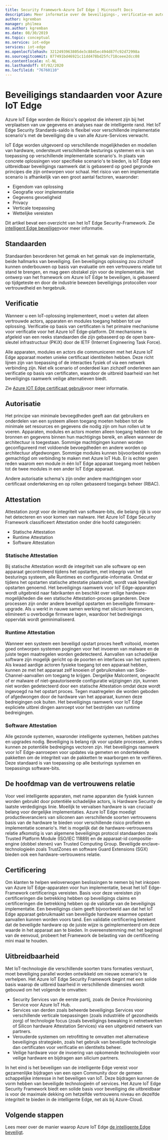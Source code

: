 ```yaml
---
title: Security Framework-Azure IoT Edge | Microsoft Docs
description: Meer informatie over de beveiligings-, verificatie-en autorisatie standaarden die zijn gebruikt voor het ontwikkelen van Azure IoT Edge en die u moet overwegen bij het ontwerpen van uw oplossing
author: kgremban
manager: philmea
ms.author: kgremban
ms.date: 08/30/2019
ms.topic: conceptual
ms.service: iot-edge
services: iot-edge
ms.openlocfilehash: 3212493963805de3c8845ec494d87fc92d72998a
ms.sourcegitcommit: 877491bd46921c11dd478bd25fc718ceee2dcc08
ms.contentlocale: nl-NL
ms.lasthandoff: 07/02/2020
ms.locfileid: "76760110"
---
```

# <a name="security-standards-for-azure-iot-edge"></a>Beveiligings standaarden voor Azure IoT Edge

Azure IoT Edge worden de Risico's opgelost die inherent zijn bij het verplaatsen van uw gegevens en analyses naar de intelligente rand. Het IoT Edge Security Standards-saldo is flexibel voor verschillende implementatie scenario's met de beveiliging die u van alle Azure-Services verwacht.

IoT Edge worden uitgevoerd op verschillende mogelijkheden en modellen van hardware, ondersteunt verschillende besturings systemen en is van toepassing op verschillende implementatie scenario's. In plaats van concrete oplossingen voor specifieke scenario's te bieden, is IoT Edge een uitbreidbaar beveiligings raamwerk dat is gebaseerd op goed gegronde principes die zijn ontworpen voor schaal. Het risico van een implementatie scenario is afhankelijk van een groot aantal factoren, waaronder:

* Eigendom van oplossing
* Geografie voor implementatie
* Gegevens gevoeligheid
* Privacy
* Verticale toepassing
* Wettelijke vereisten

Dit artikel bevat een overzicht van het IoT Edge Security-Framework. Zie [intelligent Edge beveiligen](https://azure.microsoft.com/blog/securing-the-intelligent-edge/)voor meer informatie.

## <a name="standards"></a>Standaarden

Standaarden bevorderen het gemak en het gemak van de implementatie, beide hallmarks van beveiliging. Een beveiligings oplossing zou zichzelf kunnen onderbouwen op basis van evaluatie om een vertrouwens relatie tot stand te brengen, en mag geen obstakel zijn voor de implementatie. Het ontwerp van het framework om Azure IoT Edge te beveiligen, is gebaseerd op tijdgeteste en door de industrie bewezen beveiligings protocollen voor vertrouwdheid en hergebruik.

## <a name="authentication"></a>Verificatie

Wanneer u een IoT-oplossing implementeert, moet u weten dat alleen vertrouwde actors, apparaten en modules toegang hebben tot uw oplossing. Verificatie op basis van certificaten is het primaire mechanisme voor verificatie voor het Azure IoT Edge-platform. Dit mechanisme is afgeleid van een reeks standaarden die zijn gebaseerd op de open bare-sleutel infrastructuur (PKiX) door de IETF (Internet Engineering Task Force).

Alle apparaten, modules en actors die communiceren met het Azure IoT Edge apparaat moeten unieke certificaat identiteiten hebben. Deze richt lijnen zijn van toepassing of de interacties fysiek of via een netwerk verbinding zijn. Niet elk scenario of onderdeel kan zichzelf onderlenen aan verificatie op basis van certificaten, waardoor de uitbreid baarheid van het beveiligings raamwerk veilige alternatieven biedt.

Zie [Azure IOT Edge certificaat gebruik](iot-edge-certs.md)voor meer informatie.

## <a name="authorization"></a>Autorisatie

Het principe van minimale bevoegdheden geeft aan dat gebruikers en onderdelen van een systeem alleen toegang moeten hebben tot de minimale set resources en gegevens die nodig zijn om hun rollen uit te voeren. Apparaten, modules en actors moeten alleen toegang hebben tot de bronnen en gegevens binnen hun machtigings bereik, en alleen wanneer de architectuur is toegestaan. Sommige machtigingen kunnen worden geconfigureerd met voldoende bevoegdheden en andere worden op architectuur afgedwongen. Sommige modules kunnen bijvoorbeeld worden gemachtigd om verbinding te maken met Azure IoT Hub. Er is echter geen reden waarom een module in één IoT Edge apparaat toegang moet hebben tot de twee modules in een ander IoT Edge apparaat.

Andere autorisatie schema's zijn onder andere machtigingen voor certificaat ondertekening en op rollen gebaseerd toegangs beheer (RBAC).

## <a name="attestation"></a>Attestation

Attestation zorgt voor de integriteit van software-bits, die belang rijk is voor het detecteren en voor komen van malware. Het Azure IoT Edge Security Framework classificeert Attestation onder drie hoofd categorieën:

* Statische Attestation
* Runtime Attestation
* Software Attestation

### <a name="static-attestation"></a>Statische Attestation

Bij statische Attestation wordt de integriteit van alle software op een apparaat gecontroleerd tijdens het opstarten, met inbegrip van het besturings systeem, alle Runtimes en configuratie-informatie. Omdat er tijdens het opstarten statische attestatie plaatsvindt, wordt vaak beveiligd opstarten genoemd. Het beveiligings raamwerk voor IoT Edge-apparaten wordt uitgebreid naar fabrikanten en beschikt over veilige hardware-mogelijkheden die een statische Attestation-proces garanderen. Deze processen zijn onder andere beveiligd opstarten en beveiligde firmware-upgrade. Als u werkt in nauwe samen werking met silicium leveranciers, elimineert u overbodige firmware lagen, waardoor het bedreigings oppervlak wordt geminimaliseerd.

### <a name="runtime-attestation"></a>Runtime Attestation

Wanneer een systeem een beveiligd opstart proces heeft voltooid, moeten goed ontworpen systemen pogingen voor het invoeren van malware en de juiste tegen maatregelen worden gedetecteerd. Aanvallen van schadelijke software zijn mogelijk gericht op de poorten en interfaces van het systeem. Als kwaad aardige actoren fysieke toegang tot een apparaat hebben, kunnen ze met het apparaat zelf knoeien of gebruikmaken van Side-Channel-aanvallen om toegang te krijgen. Dergelijke Malcontent, ongeacht of er malware of niet-geautoriseerde configuratie wijzigingen zijn, kunnen niet worden gedetecteerd door een statische Attestation omdat deze wordt ingevoegd na het opstart proces. Tegen maatregelen die worden geboden of afgedwongen door de hardware van het apparaat, kunnen deze bedreigingen ook buiten. Het beveiligings raamwerk voor IoT Edge expliciete uitbrei dingen aanroept voor het bestrijden van runtime bedreigingen.  

### <a name="software-attestation"></a>Software Attestation

Alle gezonde systemen, waaronder intelligente systemen, hebben patches en upgrades nodig. Beveiliging is belang rijk voor update processen, anders kunnen ze potentiële bedreigings vectoren zijn. Het beveiligings raamwerk voor IoT Edge-aanroepen voor updates via gemeten en ondertekende pakketten om de integriteit van de pakketten te waarborgen en te verifiëren. Deze standaard is van toepassing op alle besturings systemen en toepassings software-bits.

## <a name="hardware-root-of-trust"></a>De hoofdmap van de vertrouwens relatie

Voor veel intelligente apparaten, met name apparaten die fysiek kunnen worden gebruikt door potentiële schadelijke actors, is Hardware Security de laatste verdedigings linie. Moeilijk te vervalsen hardware is van cruciaal belang voor dergelijke implementaties. Azure IoT Edge moedigt productleveranciers van siliconen aan verschillende soorten vertrouwens basis van de hardware te bieden voor verschillende risico profielen en implementatie scenario's. Het is mogelijk dat de hardware-vertrouwens relatie afkomstig is van algemene beveiligings protocol standaarden zoals Trusted Platform Module (ISO/IEC 11889) en de apparaat-id compositie-engine (dobbel stenen) van Trusted Computing Group. Beveiligde enclave-technologieën zoals TrustZones en software Guard Extensions (SGX) bieden ook een hardware-vertrouwens relatie.

## <a name="certification"></a>Certificering

Om klanten te helpen weloverwogen beslissingen te nemen bij het inkopen van Azure IoT Edge-apparaten voor hun implementatie, bevat het IoT Edge-Framework certificerings vereisten. Basis voor deze vereisten zijn certificeringen die betrekking hebben op beveiligings claims en certificeringen die betrekking hebben op de validatie van de beveiligings implementatie. Een beveiligings claim geeft bijvoorbeeld aan dat het IoT Edge apparaat gebruikmaakt van beveiligde hardware waarmee opstart aanvallen kunnen worden voors tand. Een validatie certificering betekent dat de beveiligde hardware op de juiste wijze is geïmplementeerd om deze waarde in het apparaat aan te bieden. In overeenstemming met het beginsel van de eenvoud, probeert het Framework de belasting van de certificering mini maal te houden.

## <a name="extensibility"></a>Uitbreidbaarheid

Met IoT-technologie die verschillende soorten trans formaties verstuurt, moet beveiliging parallel worden ontwikkeld om nieuwe scenario's te verhelpen. Het Azure IoT Edge Security Framework begint met een solide basis waarop de uitbreid baarheid in verschillende dimensies wordt gebouwd om het volgende te omvatten:

* Security Services van de eerste partij, zoals de Device Provisioning Service voor Azure IoT Hub.
* Services van derden zoals beheerde beveiligings Services voor verschillende verticale toepassingen (zoals industriële of gezondheids zorg) of technologie focus (zoals beveiligings bewaking in netnetwerken of Silicon hardware Attestation Services) via een uitgebreid netwerk van partners.
* Verouderde systemen om retrofitting te omvatten met alternatieve beveiligings strategieën, zoals het gebruik van beveiligde technologie dan certificaten voor verificatie en identiteits beheer.
* Veilige hardware voor de invoering van opkomende technologieën voor veilige hardware en bijdragen aan silicium partners.

In het eind is het beveiligen van de intelligente Edge vereist voor gezamenlijke bijdragen van een open Community door de gemeen schappelijke interesse in het beveiligen van IoT. Deze bijdragen kunnen de vorm hebben van beveiligde technologieën of services. Het Azure IoT Edge Security Framework biedt een solide basis voor beveiliging die uitbreidbaar is voor de maximale dekking om hetzelfde vertrouwens niveau en dezelfde integriteit te bieden in de intelligente Edge, net als bij Azure-Cloud.  

## <a name="next-steps"></a>Volgende stappen

Lees meer over de manier waarop Azure IoT Edge [de intelligente Edge beveiligt](https://azure.microsoft.com/blog/securing-the-intelligent-edge/).

